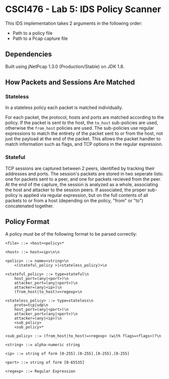 # CSCI476 - Lab 5: IDS Policy Scanner
This IDS implementation takes 2 arguments in the following order:
 - Path to a policy file
 - Path to a Pcap capture file

## Dependencies
Built using jNetPcap 1.3.0 (Production/Stable) on JDK 1.8.

## How Packets and Sessions Are Matched
### Stateless
In a stateless policy each packet is matched individually.

For each packet, the protocol, hosts and ports are matched according to the policy.
If the packet is sent _to_ the host, the ``to_host`` sub-policies are used, 
otherwise the ``from_host`` policies are used.
The sub-policies use regular expressions to match the entirety of the packet sent to or from the host, 
not just the payload at the end of the packet. This allows the packet handler to match information such as flags,
and TCP options in the regular expression.
### Stateful
TCP sessions are captured between 2 peers, identified by tracking their addresses and ports. The session's packets are 
stored in two seperate lists: one for packets sent to a peer, and one for packets recieved from the peer. At the end of 
the capture, the session is analyzed as a whole, associating the host and attacker to the session peers. If associated, 
 the proper sub-policy is applied via regular expression, but on the full contents of all packets to or from a host
 (depending on the policy, "from" or "to") concatenated together.

## Policy Format
A policy must be of the following format to be parsed correctly:
````
<file> ::= <host><policy>*

<host> ::= host=<ip>\n\n

<policy> ::= name=<string>\n
    <(stateful_policy >|<stateless_policy)>\n

<stateful_policy> ::= type=stateful\n
    host_port=(any|<port>)\n
    attacker_port=(any|<port>)\n
    attacker=(any|<ip>)\n
    (from_host|to_host)=<regexp>\n

<stateless_policy> ::= type=stateless\n
    proto=tcp|udp\n
    host_port=(any|<port>)\n
    attacker_port=(any|<port>)\n
    attacker=(any|<ip>)\n
    <sub_policy>
    <sub_policy>*

<sub_policy> ::= (from_host|to_host)=<regexp> (with flags=<flags>)?\n

<string> ::= alpha-numeric string

<ip> ::= string of form [0-255].[0-255].[0-255].[0-255]

<port> ::= string of form [0-65535]

<regexp> ::= Regular Expression
````